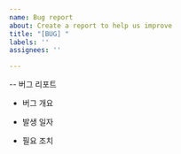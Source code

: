 ```yaml
---
name: Bug report
about: Create a report to help us improve
title: "[BUG] "
labels: ''
assignees: ''

---
```


-- 버그 리포트

- 버그 개요

- 발생 일자

- 필요 조치
